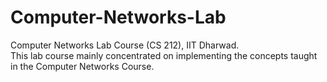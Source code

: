 # Computer-Networks-Lab
Computer Networks Lab Course (CS 212), IIT Dharwad. <br>
This lab course mainly concentrated on implementing the concepts taught in the Computer Networks Course.
